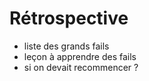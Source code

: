 # Rétrospective

- liste des grands fails
- leçon à apprendre des fails
- si on devait recommencer ?
